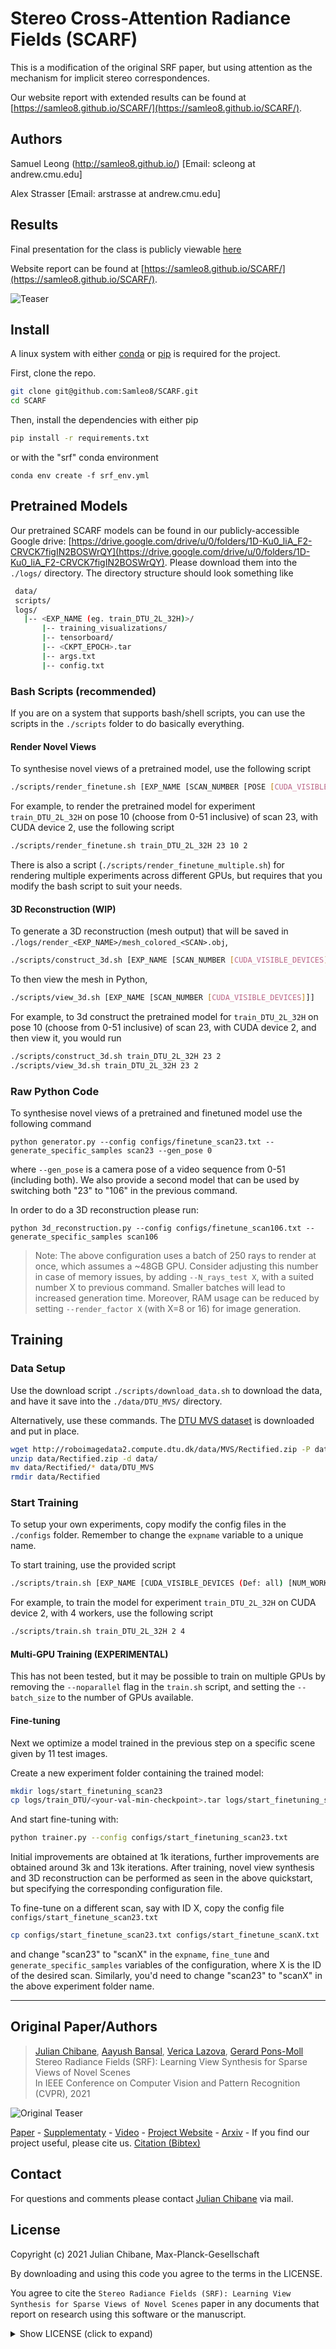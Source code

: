 
# Stereo Cross-Attention Radiance Fields (SCARF)

This is a modification of the original SRF paper, but using attention as the mechanism for implicit stereo correspondences.

Our website report with extended results can be found at [https://samleo8.github.io/SCARF/](https://samleo8.github.io/SCARF/).

## Authors

Samuel Leong (http://samleo8.github.io/) [Email: scleong at andrew.cmu.edu]

Alex Strasser [Email: arstrasse at andrew.cmu.edu]

## Results

Final presentation for the class is publicly viewable [here](https://docs.google.com/presentation/d/1BXCPMn_tfyXVVvL5m5Y0Ear06_MKOi1l6b6xrLuzZBk/edit?usp=sharing)

Website report can be found at [https://samleo8.github.io/SCARF/](https://samleo8.github.io/SCARF/).

![Teaser](teaser.png)

## Install

A linux system with either [conda](https://www.anaconda.com/) or [pip](https://pypi.org/) is required for the project.

First, clone the repo.

```bash
git clone git@github.com:Samleo8/SCARF.git
cd SCARF
```

Then, install the dependencies with either pip

```bash
pip install -r requirements.txt
```

or with the "srf" conda environment

```
conda env create -f srf_env.yml
```

## Pretrained Models

Our pretrained SCARF models can be found in our publicly-accessible Google drive: [https://drive.google.com/drive/u/0/folders/1D-Ku0_liA_F2-CRVCK7figIN2BOSWrQY](https://drive.google.com/drive/u/0/folders/1D-Ku0_liA_F2-CRVCK7figIN2BOSWrQY). Please download them into the `./logs/` directory. The directory structure should look something like

```bash
 data/
 scripts/
 logs/
   |-- <EXP_NAME (eg. train_DTU_2L_32H)>/
       |-- training_visualizations/
       |-- tensorboard/
       |-- <CKPT_EPOCH>.tar
       |-- args.txt
       |-- config.txt
```

### Bash Scripts (recommended)

If you are on a system that supports bash/shell scripts, you can use the scripts in the `./scripts` folder to do basically everything.

#### Render Novel Views

To synthesise novel views of a pretrained model, use the following script

```bash
./scripts/render_finetune.sh [EXP_NAME [SCAN_NUMBER [POSE [CUDA_VISIBLE_DEVICES]]]] 
```

For example, to render the pretrained model for experiment `train_DTU_2L_32H` on pose 10 (choose from 0-51 inclusive) of scan 23, with CUDA device 2, use the following script

```bash
./scripts/render_finetune.sh train_DTU_2L_32H 23 10 2
```

There is also a script (`./scripts/render_finetune_multiple.sh`) for rendering multiple experiments across different GPUs, but requires that you modify the bash script to suit your needs.

#### 3D Reconstruction (WIP)

To generate a 3D reconstruction (mesh output) that will be saved in `./logs/render_<EXP_NAME>/mesh_colored_<SCAN>.obj`,

```bash
./scripts/construct_3d.sh [EXP_NAME [SCAN_NUMBER [CUDA_VISIBLE_DEVICES]]]
```

To then view the mesh in Python, 

```bash
./scripts/view_3d.sh [EXP_NAME [SCAN_NUMBER [CUDA_VISIBLE_DEVICES]]]
```

For example, to 3d construct the pretrained model for `train_DTU_2L_32H` on pose 10 (choose from 0-51 inclusive) of scan 23, with CUDA device 2, and then view it, you would run

```bash
./scripts/construct_3d.sh train_DTU_2L_32H 23 2
./scripts/view_3d.sh train_DTU_2L_32H 23 2
```

### Raw Python Code

To synthesise novel views of a pretrained and finetuned model use the following command
```
python generator.py --config configs/finetune_scan23.txt --generate_specific_samples scan23 --gen_pose 0
```

where `--gen_pose` is a camera pose of a video sequence from 0-51 (including both).
We also provide a second model that can be used by switching both "23" to "106" in the previous command.

In order to do a 3D reconstruction please run:
```
python 3d_reconstruction.py --config configs/finetune_scan106.txt --generate_specific_samples scan106
```

> Note: The above configuration uses a batch of 250 rays to render at once, which assumes a ~48GB GPU.
> Consider adjusting this number in case of memory issues, by adding `--N_rays_test X`, with a suited number X to 
> previous command. Smaller batches will lead to increased generation time. Moreover, RAM usage can be reduced by
> setting `--render_factor X` (with X=8 or 16) for image generation.


## Training

### Data Setup

Use the download script `./scripts/download_data.sh` to download the data, and have it save into the `./data/DTU_MVS/` directory.

Alternatively, use these commands. The [DTU MVS dataset](https://roboimagedata.compute.dtu.dk/?page_id=36) is downloaded and put in 
place.

```bash
wget http://roboimagedata2.compute.dtu.dk/data/MVS/Rectified.zip -P data/
unzip data/Rectified.zip -d data/
mv data/Rectified/* data/DTU_MVS
rmdir data/Rectified
```

### Start Training

To setup your own experiments, copy modify the config files in the `./configs` folder. Remember to change the `expname` variable to a unique name.

To start training, use the provided script

```bash
./scripts/train.sh [EXP_NAME [CUDA_VISIBLE_DEVICES (Def: all) [NUM_WORKERS (Def: nproc)]]]
```

For example, to train the model for experiment `train_DTU_2L_32H` on CUDA device 2, with 4 workers, use the following script

```bash
./scripts/train.sh train_DTU_2L_32H 2 4
```

#### Multi-GPU Training (EXPERIMENTAL)

This has not been tested, but it may be possible to train on multiple GPUs by removing the `--noparallel` flag in the `train.sh` script, and setting the `--batch_size` to the number of GPUs available.

#### Fine-tuning

Next we optimize a model trained in the previous step on a specific scene given by 11 test images.

Create a new experiment folder containing the trained model:

```bash
mkdir logs/start_finetuning_scan23
cp logs/train_DTU/<your-val-min-checkpoint>.tar logs/start_finetuning_scan23/
```

And start fine-tuning with:

```bash
python trainer.py --config configs/start_finetuning_scan23.txt
```

Initial improvements are obtained at 1k iterations, further improvements are obtained around 3k and 13k iterations.
After training, novel view synthesis and 3D reconstruction can be performed as seen in the above quickstart, but
specifying the corresponding configuration file.

To fine-tune on a different scan, say with ID X, copy the config file `configs/start_finetune_scan23.txt`

```bash
cp configs/start_finetune_scan23.txt configs/start_finetune_scanX.txt
```

and change "scan23" to "scanX" in the `expname`, `fine_tune` and `generate_specific_samples` variables of the
configuration, where X is the ID of the desired scan. Similarly, you'd need to change "scan23" to "scanX" in the above
experiment folder name.

---

## Original Paper/Authors

> [Julian Chibane](http://virtualhumans.mpi-inf.mpg.de/people/Chibane.html), 
> [Aayush Bansal](http://www.cs.cmu.edu/~aayushb/),
> [Verica Lazova](http://virtualhumans.mpi-inf.mpg.de/people/Lazova.html),
> [Gerard Pons-Moll](http://virtualhumans.mpi-inf.mpg.de/people/pons-moll.html) <br />
> Stereo Radiance Fields (SRF): Learning View Synthesis for Sparse Views of Novel Scenes <br />
> In IEEE Conference on Computer Vision and Pattern Recognition (CVPR), 2021

![Original Teaser](teaser_orig.png)

[Paper](https://virtualhumans.mpi-inf.mpg.de/papers/chibane21SRF/chibane21srf.pdf) - 
[Supplementaty](https://virtualhumans.mpi-inf.mpg.de/papers/chibane21SRF/chibane21srf_supp.pdf) -
[Video](https://virtualhumans.mpi-inf.mpg.de/srf/#video) -
[Project Website](https://virtualhumans.mpi-inf.mpg.de/srf/) -
[Arxiv](https://arxiv.org/abs/2104.06935) -
If you find our project useful, please cite us. [Citation (Bibtex)](https://virtualhumans.mpi-inf.mpg.de/srf/#citation)
## Contact

For questions and comments please contact [Julian Chibane](http://virtualhumans.mpi-inf.mpg.de/people/Chibane.html) via mail.

## License
Copyright (c) 2021 Julian Chibane, Max-Planck-Gesellschaft

By downloading and using this code you agree to the terms in the LICENSE.

You agree to cite the `Stereo Radiance Fields (SRF): Learning View Synthesis for Sparse Views of Novel Scenes` paper in 
any documents that report on research using this software or the manuscript.


<details>
  <summary> Show LICENSE (click to expand) </summary>
Please read carefully the following terms and conditions and any accompanying documentation before you download and/or use this software and associated documentation files (the "Software").

The authors hereby grant you a non-exclusive, non-transferable, free of charge right to copy, modify, merge, publish, distribute, and sublicense the Software for the sole purpose of performing non-commercial scientific research, non-commercial education, or non-commercial artistic projects.

Any other use, in particular any use for commercial purposes, is prohibited. This includes, without limitation, incorporation in a commercial product, use in a commercial service, or production of other artefacts for commercial purposes.
For commercial inquiries, please see above contact information.

THE SOFTWARE IS PROVIDED "AS IS", WITHOUT WARRANTY OF ANY KIND, EXPRESS OR IMPLIED, INCLUDING BUT NOT LIMITED TO THE WARRANTIES OF MERCHANTABILITY, FITNESS FOR A PARTICULAR PURPOSE AND NONINFRINGEMENT. IN NO EVENT SHALL THE AUTHORS OR COPYRIGHT HOLDERS BE LIABLE FOR ANY CLAIM, DAMAGES OR OTHER LIABILITY, WHETHER IN AN ACTION OF CONTRACT, TORT OR OTHERWISE, ARISING FROM, OUT OF OR IN CONNECTION WITH THE SOFTWARE OR THE USE OR OTHER DEALINGS IN THE SOFTWARE.

You understand and agree that the authors are under no obligation to provide either maintenance services, update services, notices of latent defects, or corrections of defects with regard to the Software. The authors nevertheless reserve the right to update, modify, or discontinue the Software at any time.

The above copyright notice and this permission notice shall be included in all copies or substantial portions of the Software.

</details>

